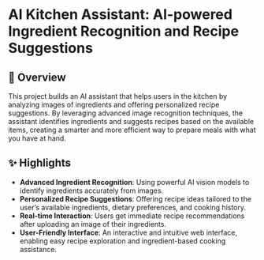 # **AI Kitchen Assistant: AI-powered Ingredient Recognition and Recipe Suggestions**

## 📖 Overview
This project builds an AI assistant that helps users in the kitchen by analyzing images of ingredients and offering personalized recipe suggestions. By leveraging advanced image recognition techniques, the assistant identifies ingredients and suggests recipes based on the available items, creating a smarter and more efficient way to prepare meals with what you have at hand.

## ✨ Highlights 
- **Advanced Ingredient Recognition**: Using powerful AI vision models to identify ingredients accurately from images.
- **Personalized Recipe Suggestions**: Offering recipe ideas tailored to the user’s available ingredients, dietary preferences, and cooking history.
- **Real-time Interaction**: Users get immediate recipe recommendations after uploading an image of their ingredients.
- **User-Friendly Interface**: An interactive and intuitive web interface, enabling easy recipe exploration and ingredient-based cooking assistance.
